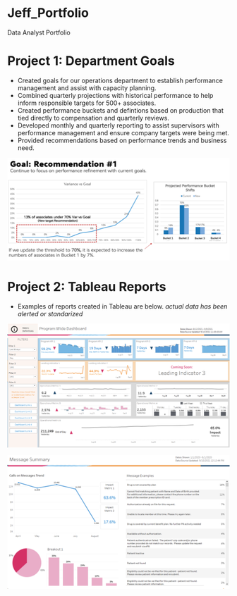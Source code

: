 # Jeff_Portfolio
Data Analyst Portfolio


# Project 1: Department Goals
* Created goals for our operations department to establish performance management and assist with capacity planning.
* Combined quarterly projections with historical performance to help inform responsible targets for 500+ associates.
* Created performance buckets and defintions based on production that tied directly to compensation and quarterly reviews.
* Developed monthly and quarterly reporting to assist supervisors with performance management and ensure company targets were being met.
* Provided recommendations based on performance trends and business need.  

![](images/goal%20rec%202.png)

# Project 2: Tableau Reports
* Examples of reports created in Tableau are below. *actual data has been alerted or standarized*

![](images/Program%20Wide.png)

![](images/Message%20Summary.png)
